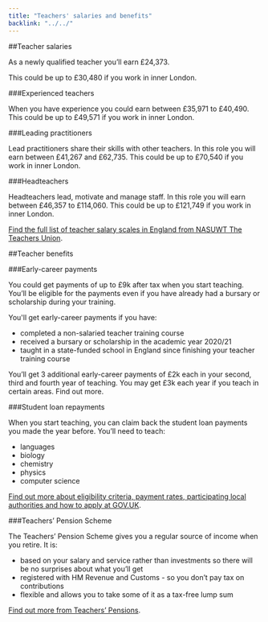 ```yaml
---
title: "Teachers' salaries and benefits"
backlink: "../../"
---
```


##Teacher salaries

As a newly qualified teacher you’ll earn £24,373.

This could be up to £30,480 if you work in inner London.

###Experienced teachers

When you have experience you could earn between £35,971 to £40,490. This could be up to £49,571 if you work in inner London.

###Leading practitioners

Lead practitioners share their skills with other teachers. In this role you will earn between £41,267 and £62,735. This could be up to £70,540 if you work in inner London.

###Headteachers

Headteachers lead, motivate and manage staff. In this role you will earn between £46,357 to £114,060. This could be up to £121,749 if you work in inner London.

[Find the full list of teacher salary scales in England from NASUWT The Teachers Union](#).

##Teacher benefits

###Early-career payments

You could get payments of up to £9k after tax when you start teaching. You’ll be eligible for the payments even if you have already had a bursary or scholarship during your training.

You'll get early-career payments if you have:

  - completed a non-salaried teacher training course
  - received a bursary or scholarship in the academic year 2020/21
  - taught in a state-funded school in England since finishing your teacher training course

You’ll get 3 additional early-career payments of £2k each in your second, third and fourth year of teaching. You may get £3k each year if you teach in certain areas. Find out more.

###Student loan repayments

When you start teaching, you can claim back the student loan payments you made the year before. You’ll need to teach:

  - languages
  - biology
  - chemistry
  - physics
  - computer science

[Find out more about eligibility criteria, payment rates, participating local authorities and how to apply at GOV.UK](#).

###Teachers’ Pension Scheme

The Teachers’ Pension Scheme gives you a regular source of income when you retire. It is:

  - based on your salary and service rather than investments so there will be no surprises about what you’ll get
  - registered with HM Revenue and Customs - so you don’t pay tax on contributions
  - flexible and allows you to take some of it as a tax-free lump sum

[Find out more from Teachers’ Pensions](#).
